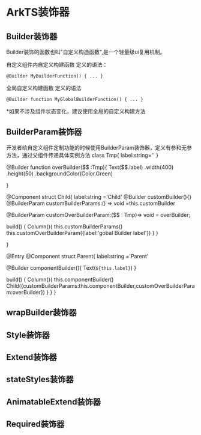 # ArkTS装饰器

## Builder装饰器
Builder装饰的函数也叫"自定义构造函数",是一个轻量级ui复用机制。

自定义组件内自定义构建函数
定义的语法：

`@Builder MyBuilderFunction() { ... }`

全局自定义构建函数
定义的语法

`@Builder function MyGlobalBuilderFunction() { ... }`

*如果不涉及组件状态变化，建议使用全局的自定义构建方法

## BuilderParam装饰器
开发者给自定义组件定制功能的时候使用BuilderParam装饰器，定义有参和无参方法，通过父组件传递具体实例方法
class Tmp{
  label:string=''
}

@Builder function overBuilder($$ :Tmp){
  Text($$.label)
    .width(400)
    .height(50)
    .backgroundColor(Color.Green)

}

@Component
struct Child{
  label:string ='Child'
  @Builder customBuilder(){}
  @BuilderParam customBuilderParams:() => void =this.customBuilder

  @BuilderParam customOverBuilderParam:($$ : Tmp)=> void = overBuilder;

  build() {
  Column(){
    this.customBuilderParams()
    this.customOverBuilderParam({label:'gobal Builder label'})
  }
  }

}

@Entry
@Component
struct Parent{
  label:string ='Parent'

  @Builder componentBuilder(){
    Text(`${this.label}`)
  }

  build() {
  Column(){
    this.componentBuilder()
    Child({customBuilderParams:this.componentBuilder,customOverBuilderParam:overBuilder})
  }
  }
}
## wrapBuilder装饰器

## Style装饰器
## Extend装饰器
## stateStyles装饰器
## AnimatableExtend装饰器
## Required装饰器
